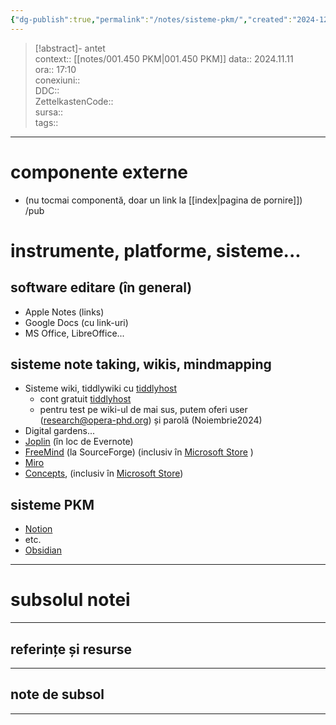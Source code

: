 ```yaml
---
{"dg-publish":true,"permalink":"/notes/sisteme-pkm/","created":"2024-12-28T15:39:10.087+02:00","updated":"2024-12-29T17:56:11.412+02:00"}
---
```


> [!abstract]- antet  
> context:: [[notes/001.450 PKM\|001.450 PKM]] 
> data:: 2024.11.11  
> ora:: 17:10  
> conexiuni::  
> DDC::  
> ZettelkastenCode::  
> sursa::  
> tags::  


---

# componente externe  
- (nu tocmai componentă, doar un link la  [[index\|pagina de pornire]])  
/pub
# instrumente, platforme, sisteme...  
## software editare (în general)
- Apple Notes (links)
- Google Docs (cu link-uri)
- MS Office, LibreOffice...
## sisteme note taking, wikis, mindmapping  
- Sisteme wiki, tiddlywiki cu [tiddlyhost](https://opera.tiddlyhost.com/)
	- cont gratuit [tiddlyhost](https://tiddlyhost.com/)
	- pentru test pe wiki-ul de mai sus, putem oferi user (research@opera-phd.org) și parolă (Noiembrie2024)
- Digital gardens...
- [Joplin](https://joplinapp.org/) (în loc de Evernote)
- [FreeMind](https://sourceforge.net/projects/freemind/) (la SourceForge) (inclusiv în [Microsoft Store](https://apps.microsoft.com/detail/9nj0r2c43f8d?hl=en-us&gl=US) )
- [Miro](https://miro.com/)
- [Concepts](https://concepts.app/en/), (inclusiv în [Microsoft Store](https://apps.microsoft.com/detail/9ngqm8fph9wq?launch=true&mode=full&hl=en-us&gl=ro&ocid=bingwebsearch))
## sisteme PKM  
- [Notion](https://www.notion.so)
- etc.
- [Obsidian](https://obsidian.md/)


---
# subsolul notei
---
## referințe și resurse


---
## note de subsol
---


